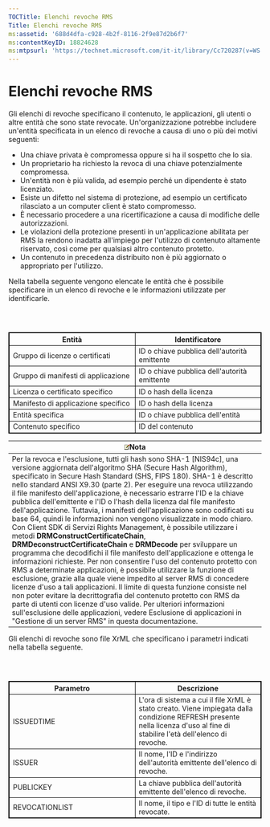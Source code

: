 ```yaml
---
TOCTitle: Elenchi revoche RMS
Title: Elenchi revoche RMS
ms:assetid: '688d4dfa-c928-4b2f-8116-2f9e87d2b6f7'
ms:contentKeyID: 18824628
ms:mtpsurl: 'https://technet.microsoft.com/it-it/library/Cc720287(v=WS.10)'
---
```


Elenchi revoche RMS
===================

Gli elenchi di revoche specificano il contenuto, le applicazioni, gli utenti o altre entità che sono state revocate. Un'organizzazione potrebbe includere un'entità specificata in un elenco di revoche a causa di uno o più dei motivi seguenti:

-   Una chiave privata è compromessa oppure si ha il sospetto che lo sia.
-   Un proprietario ha richiesto la revoca di una chiave potenzialmente compromessa.
-   Un'entità non è più valida, ad esempio perché un dipendente è stato licenziato.
-   Esiste un difetto nel sistema di protezione, ad esempio un certificato rilasciato a un computer client è stato compromesso.
-   È necessario procedere a una ricertificazione a causa di modifiche delle autorizzazioni.
-   Le violazioni della protezione presenti in un'applicazione abilitata per RMS la rendono inadatta all'impiego per l'utilizzo di contenuto altamente riservato, così come per qualsiasi altro contenuto protetto.
-   Un contenuto in precedenza distribuito non è più aggiornato o appropriato per l'utilizzo.

Nella tabella seguente vengono elencate le entità che è possibile specificare in un elenco di revoche e le informazioni utilizzate per identificarle.

###  

 
<table style="border:1px solid black;">
<colgroup>
<col width="50%" />
<col width="50%" />
</colgroup>
<thead>
<tr class="header">
<th style="border:1px solid black;" >Entità</th>
<th style="border:1px solid black;" >Identificatore</th>
</tr>
</thead>
<tbody>
<tr class="odd">
<td style="border:1px solid black;">Gruppo di licenze o certificati</td>
<td style="border:1px solid black;">ID o chiave pubblica dell'autorità emittente</td>
</tr>
<tr class="even">
<td style="border:1px solid black;">Gruppo di manifesti di applicazione</td>
<td style="border:1px solid black;">ID o chiave pubblica dell'autorità emittente</td>
</tr>
<tr class="odd">
<td style="border:1px solid black;">Licenza o certificato specifico</td>
<td style="border:1px solid black;">ID o hash della licenza</td>
</tr>
<tr class="even">
<td style="border:1px solid black;">Manifesto di applicazione specifico</td>
<td style="border:1px solid black;">ID o hash della licenza</td>
</tr>
<tr class="odd">
<td style="border:1px solid black;">Entità specifica</td>
<td style="border:1px solid black;">ID o chiave pubblica dell'entità</td>
</tr>
<tr class="even">
<td style="border:1px solid black;">Contenuto specifico</td>
<td style="border:1px solid black;">ID del contenuto</td>
</tr>
</tbody>
</table>
  
| ![](images/Cc720287.note(WS.10).gif)Nota                                                                                                                                                                                                                                                                                                                                                                                                                                                                                                                                                                                                                                                                                                                                                                                                                                                                                                                                                                                                                                                                                                                                                                                                                                                                                                                                                                               |  
|-----------------------------------------------------------------------------------------------------------------------------------------------------------------------------------------------------------------------------------------------------------------------------------------------------------------------------------------------------------------------------------------------------------------------------------------------------------------------------------------------------------------------------------------------------------------------------------------------------------------------------------------------------------------------------------------------------------------------------------------------------------------------------------------------------------------------------------------------------------------------------------------------------------------------------------------------------------------------------------------------------------------------------------------------------------------------------------------------------------------------------------------------------------------------------------------------------------------------------------------------------------------------------------------------------------------------------------------------------------------------------------------------------------------------------------------------------|  
| Per la revoca e l'esclusione, tutti gli hash sono SHA-1 \[NIS94c\], una versione aggiornata dell'algoritmo SHA (Secure Hash Algorithm), specificato in Secure Hash Standard (SHS, FIPS 180). SHA-1 è descritto nello standard ANSI X9.30 (parte 2). Per eseguire una revoca utilizzando il file manifesto dell'applicazione, è necessario estrarre l'ID e la chiave pubblica dell'emittente e l'ID o l'hash della licenza dal file manifesto dell'applicazione. Tuttavia, i manifesti dell'applicazione sono codificati su base 64, quindi le informazioni non vengono visualizzate in modo chiaro. Con Client SDK di Servizi Rights Management, è possibile utilizzare i metodi **DRMConstructCertificateChain**, **DRMDeconstructCertificateChain** e **DRMDecode** per sviluppare un programma che decodifichi il file manifesto dell'applicazione e ottenga le informazioni richieste. Per non consentire l'uso del contenuto protetto con RMS a determinate applicazioni, è possibile utilizzare la funzione di esclusione, grazie alla quale viene impedito al server RMS di concedere licenze d'uso a tali applicazioni. Il limite di questa funzione consiste nel non poter evitare la decrittografia del contenuto protetto con RMS da parte di utenti con licenze d'uso valide. Per ulteriori informazioni sull'esclusione delle applicazioni, vedere Esclusione di applicazioni in "Gestione di un server RMS" in questa documentazione. |
  
Gli elenchi di revoche sono file XrML che specificano i parametri indicati nella tabella seguente.
  
###  

 
<table style="border:1px solid black;">
<colgroup>
<col width="50%" />
<col width="50%" />
</colgroup>
<thead>
<tr class="header">
<th style="border:1px solid black;" >Parametro</th>
<th style="border:1px solid black;" >Descrizione</th>
</tr>
</thead>
<tbody>
<tr class="odd">
<td style="border:1px solid black;">ISSUEDTIME</td>
<td style="border:1px solid black;">L'ora di sistema a cui il file XrML è stato creato. Viene impiegata dalla condizione REFRESH presente nella licenza d'uso al fine di stabilire l'età dell'elenco di revoche.</td>
</tr>
<tr class="even">
<td style="border:1px solid black;">ISSUER</td>
<td style="border:1px solid black;">Il nome, l'ID e l'indirizzo dell'autorità emittente dell'elenco di revoche.</td>
</tr>
<tr class="odd">
<td style="border:1px solid black;">PUBLICKEY</td>
<td style="border:1px solid black;">La chiave pubblica dell'autorità emittente dell'elenco di revoche.</td>
</tr>
<tr class="even">
<td style="border:1px solid black;">REVOCATIONLIST</td>
<td style="border:1px solid black;">Il nome, il tipo e l'ID di tutte le entità revocate.</td>
</tr>
</tbody>
</table>
